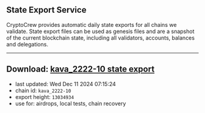 ## State Export Service
CryptoCrew provides automatic daily state exports for all chains we validate. State export files can be used as genesis files and are a snapshot of the current blockchain state, including all validators, accounts, balances and delegations.

---
**Download: [kava_2222-10 state export](https://dl-eu2.ccvalidators.com/SERVICE/kava/kava_2222-10_export_13034934.json)**
---

- last updated: Wed Dec 11 2024 07:15:24
- chain id: `kava_2222-10`
- export height: `13034934`
- use for: airdrops, local tests, chain recovery
